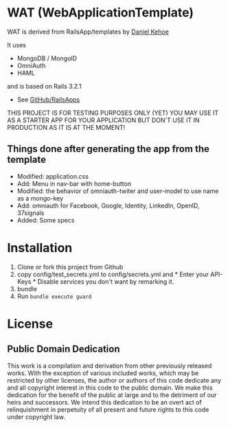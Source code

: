 WAT (WebApplicationTemplate)
============================

WAT is derived from RailsApp/templates by [Daniel Kehoe](https://github.com/DanielKehoe)

It uses

  * MongoDB / MongoID
  * OmniAuth
  * HAML

and is based on Rails 3.2.1

  * See [GitHub/RailsApps](https://github.com/RailsApps/rails3-application-templates)

THIS PROJECT IS FOR TESTING PURPOSES ONLY (YET)
YOU MAY USE IT AS A STARTER APP FOR YOUR APPLICATION
BUT DON'T USE IT IN PRODUCTION AS IT IS AT THE MOMENT!

Things done after generating the app from the template
------------------------------------------------------

  * Modified: application.css
  * Add:      Menu in nav-bar with home-button
  * Modified: the behavior of omniauth-twiter and user-model to use name as a mongo-key
  * Add:      omniauth for Facebook, Google, Identity, LinkedIn, OpenID, 37signals
  * Added:    Some specs

Installation
============

  1. Clone or fork this project from Github
  2. copy config/test_secrets.yml to config/secrets.yml and 
    * Enter your API-Keys
    * Disable services you don't want by remarking it.
  3. bundle
  4. Run `bundle execute guard`


License
=======

Public Domain Dedication
------------------------

This work is a compilation and derivation from other previously released works. With the exception of various included works, which may be restricted by other licenses, the author or authors of this code dedicate any and all copyright interest in this code to the public domain. We make this dedication for the benefit of the public at large and to the detriment of our heirs and successors. We intend this dedication to be an overt act of relinquishment in perpetuity of all present and future rights to this code under copyright law.